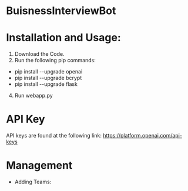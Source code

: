 # BuisnessInterviewBot

# Installation and Usage:
1. Download the Code.
2. Run the following pip commands:
  - pip install --upgrade openai
  - pip install --upgrade bcrypt
  - pip install --upgrade flask
4. Run webapp.py

# API Key
API keys are found at the following link:
https://platform.openai.com/api-keys

# Management
- Adding Teams: